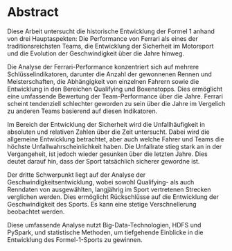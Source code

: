 # Abstract

Diese Arbeit untersucht die historische Entwicklung der Formel 1 anhand von drei Hauptaspekten: 
Die Performance von Ferrari als eines der traditionsreichsten Teams, die Entwicklung der Sicherheit im Motorsport und 
die Evolution der Geschwindigkeit über die Jahre hinweg.

Die Analyse der Ferrari-Performance konzentriert sich auf mehrere Schlüsselindikatoren, darunter die Anzahl der 
gewonnenen Rennen und Meisterschaften, die Abhängigkeit von einzelnen Fahrern sowie die Entwicklung in den Bereichen 
Qualifying und Boxenstopps. Dies ermöglicht eine umfassende Bewertung der Team-Performance über die Jahre. Ferrari scheint tendenziell schlechter geworden zu sein über die Jahre im Vergelich zu anderen Teams basierend auf diesen Indikatoren.

Im Bereich der Entwicklung der Sicherheit wird die Unfallhäufigkeit in absoluten und relativen Zahlen über die Zeit 
untersucht. Dabei wird die allgemeine Entwicklung betrachtet, aber auch welche Fahrer und Teams die höchste 
Unfallwahrscheinlichkeit haben. Die Unfallrate stieg stark an in der Vergangeheit, ist jedoch wieder gesunken über die letzten Jahre. Dies deutet darauf hin, dass der Sport tatsächlich sicherer gewordne ist.

Der dritte Schwerpunkt liegt auf der Analyse der Geschwindigkeitsentwicklung, wobei sowohl Qualifying- als auch 
Renndaten von ausgewählten, langjährig im Sport vertretenen Strecken verglichen werden. Dies ermöglicht 
Rückschlüsse auf die Entwicklung der Geschwindigkeit des Sports. Es kann eine stetige Verschnellerung beobachtet werden.

Diese umfassende Analyse nutzt Big-Data-Technologien, HDFS und PySpark, und statistische Methoden, um tiefgehende Einblicke in die 
Entwicklung des Formel-1-Sports zu gewinnen.
